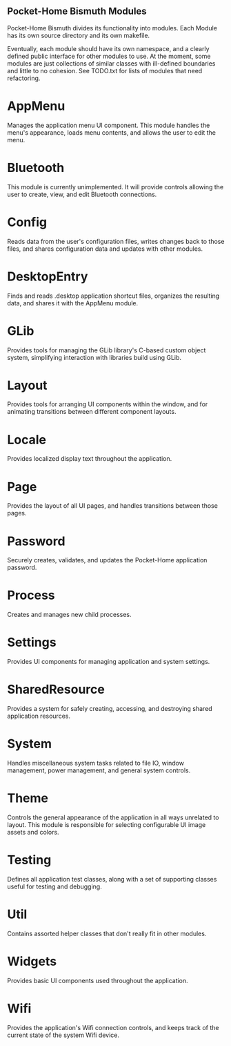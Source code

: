 ## Pocket-Home Bismuth Modules ##

 Pocket-Home Bismuth divides its functionality into modules. Each Module has its
own source directory and its own makefile.

 Eventually, each module should have its own namespace, and a clearly defined
public interface for other modules to use. At the moment, some modules are
just collections of similar classes with ill-defined boundaries and little to
no cohesion. See TODO.txt for lists of modules that need refactoring.

# AppMenu #
 Manages the application menu UI component. This module handles the menu's 
appearance, loads menu contents, and allows the user to edit the menu.

# Bluetooth #
 This module is currently unimplemented. It will provide controls allowing the 
user to create, view, and edit Bluetooth connections.

# Config #
 Reads data from the user's configuration files, writes changes back to those 
files, and shares configuration data and updates with other modules.

# DesktopEntry #
 Finds and reads .desktop application shortcut files, organizes the resulting
data, and shares it with the AppMenu module.

# GLib #
 Provides tools for managing the GLib library's C-based custom object system, 
simplifying interaction with libraries build using GLib.

# Layout #
 Provides tools for arranging UI components within the window, and for animating
transitions between different component layouts.

# Locale #
 Provides localized display text throughout the application.

# Page #
 Provides the layout of all UI pages, and handles transitions between those 
pages.

# Password #
 Securely creates, validates, and updates the Pocket-Home application password.

# Process #
 Creates and manages new child processes.

# Settings #
 Provides UI components for managing application and system settings.

# SharedResource #
 Provides a system for safely creating, accessing, and destroying shared
application resources.

# System #
 Handles miscellaneous system tasks related to file IO, window management,
power management, and general system controls.

# Theme #
 Controls the general appearance of the application in all ways unrelated to
layout. This module is responsible for selecting configurable UI image assets
and colors.

# Testing #
 Defines all application test classes, along with a set of supporting classes
useful for testing and debugging.

# Util #
 Contains assorted helper classes that don't really fit in other modules.

# Widgets #
 Provides basic UI components used throughout the application.

# Wifi #
 Provides the application's Wifi connection controls, and keeps track of the
current state of the system Wifi device.
